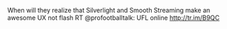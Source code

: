 <!--
id: 208138148
link: http://kevinisom.info/post/208138148/when-will-they-realize-that-silverlight-and-smooth
slug: when-will-they-realize-that-silverlight-and-smooth
date: Fri Oct 09 2009 17:03:38 GMT+1300 (NZDT)
raw: {"blog_name":"kevinisom","id":208138148,"post_url":"http://kevinisom.info/post/208138148/when-will-they-realize-that-silverlight-and-smooth","slug":"when-will-they-realize-that-silverlight-and-smooth","type":"text","date":"2009-10-09 04:03:38 GMT","timestamp":1255061018,"state":"published","format":"html","reblog_key":"VIbxogVe","tags":[],"short_url":"http://tmblr.co/Zw68YyCP__a","highlighted":[],"feed_item":"http://twitter.com/kev_nz/statuses/4723879937","from_feed_id":"650289","note_count":0,"title":null,"body":"<p>When will they realize that Silverlight and Smooth Streaming make an awesome UX not flash RT @profootballtalk: UFL online <a href=\"http://tr.im/B9QC\" target=\"_blank\">http://tr.im/B9QC</a></p>"}
publish: 2009-10-09
tags: 
title: null
-->


When will they realize that Silverlight and Smooth Streaming make an
awesome UX not flash RT @profootballtalk: UFL online <http://tr.im/B9QC>



